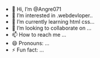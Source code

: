 - 👋 Hi, I’m @Angre071
- 👀 I’m interested in .webdevloper..
- 🌱 I’m currently learning html css...
- 💞️ I’m looking to collaborate on ...
- 📫 How to reach me ...
- 😄 Pronouns: ...
- ⚡ Fun fact: ...

<!---
Angre071/Angre071 is a ✨ special ✨ repository because its `README.md` (this file) appears on your GitHub profile.
You can click the Preview link to take a look at your changes.
--->

